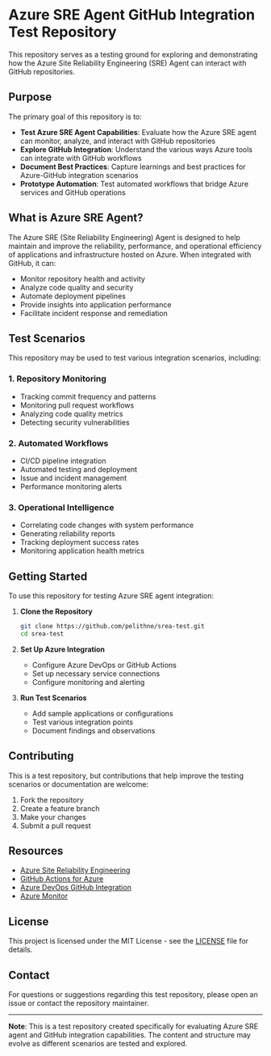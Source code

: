 # Azure SRE Agent GitHub Integration Test Repository

This repository serves as a testing ground for exploring and demonstrating how the Azure Site Reliability Engineering (SRE) Agent can interact with GitHub repositories.

## Purpose

The primary goal of this repository is to:

- **Test Azure SRE Agent Capabilities**: Evaluate how the Azure SRE agent can monitor, analyze, and interact with GitHub repositories
- **Explore GitHub Integration**: Understand the various ways Azure tools can integrate with GitHub workflows
- **Document Best Practices**: Capture learnings and best practices for Azure-GitHub integration scenarios
- **Prototype Automation**: Test automated workflows that bridge Azure services and GitHub operations

## What is Azure SRE Agent?

The Azure SRE (Site Reliability Engineering) Agent is designed to help maintain and improve the reliability, performance, and operational efficiency of applications and infrastructure hosted on Azure. When integrated with GitHub, it can:

- Monitor repository health and activity
- Analyze code quality and security
- Automate deployment pipelines
- Provide insights into application performance
- Facilitate incident response and remediation

## Test Scenarios

This repository may be used to test various integration scenarios, including:

### 1. Repository Monitoring
- Tracking commit frequency and patterns
- Monitoring pull request workflows
- Analyzing code quality metrics
- Detecting security vulnerabilities

### 2. Automated Workflows
- CI/CD pipeline integration
- Automated testing and deployment
- Issue and incident management
- Performance monitoring alerts

### 3. Operational Intelligence
- Correlating code changes with system performance
- Generating reliability reports
- Tracking deployment success rates
- Monitoring application health metrics

## Getting Started

To use this repository for testing Azure SRE agent integration:

1. **Clone the Repository**
   ```bash
   git clone https://github.com/pelithne/srea-test.git
   cd srea-test
   ```

2. **Set Up Azure Integration**
   - Configure Azure DevOps or GitHub Actions
   - Set up necessary service connections
   - Configure monitoring and alerting

3. **Run Test Scenarios**
   - Add sample applications or configurations
   - Test various integration points
   - Document findings and observations

## Contributing

This is a test repository, but contributions that help improve the testing scenarios or documentation are welcome:

1. Fork the repository
2. Create a feature branch
3. Make your changes
4. Submit a pull request

## Resources

- [Azure Site Reliability Engineering](https://docs.microsoft.com/en-us/azure/site-reliability-engineering/)
- [GitHub Actions for Azure](https://docs.microsoft.com/en-us/azure/developer/github/)
- [Azure DevOps GitHub Integration](https://docs.microsoft.com/en-us/azure/devops/pipelines/repos/github)
- [Azure Monitor](https://docs.microsoft.com/en-us/azure/azure-monitor/)

## License

This project is licensed under the MIT License - see the [LICENSE](LICENSE) file for details.

## Contact

For questions or suggestions regarding this test repository, please open an issue or contact the repository maintainer.

---

**Note**: This is a test repository created specifically for evaluating Azure SRE agent and GitHub integration capabilities. The content and structure may evolve as different scenarios are tested and explored.